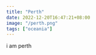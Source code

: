 ```yaml
---
title: "Perth"
date: 2022-12-20T16:47:21+08:00
image: "/perth.png"
tags: ["oceania"]
---
```


i am perth
